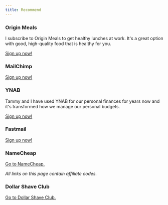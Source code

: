 ```yaml
---
title: Recommend
---
```


### Origin Meals

I subscribe to Origin Meals to get healthy lunches at work. It's a great option with good, high-quality food that is healthy for you.

[Sign up now!](http://originmeals.refr.cc/jamiet)

### MailChimp

[Sign up now!](http://eepurl.com/c6BAmn)

### YNAB

Tammy and I have used YNAB for our personal finances for years now and it's transformed how we manage our personal budgets.

[Sign up now!](https://ynab.com/referral/?ref=NStbzdtaxV4KFKmC&utm_source=customer_referral)

### Fastmail

[Sign up now!](https://www.fastmail.com/?STKI=12008209)

### NameCheap

[Go to NameCheap.](https://affiliate.namecheap.com/?affId=1846)

*All links on this page contain affiliate codes.*

### Dollar Shave Club

[Go to Dollar Shave Club.](http://dollarshaveclub.com/ref/18v5/0D270F31CC3227)

